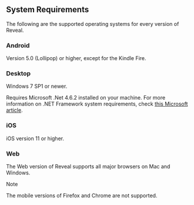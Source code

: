 ## System Requirements

The following are the supported operating systems for every version of
Reveal.

### Android

Version 5.0 (Lollipop) or higher, except for the Kindle Fire.

### Desktop

Windows 7 SP1 or newer.

Requires Microsoft .Net 4.6.2 installed on your machine. For more
information on .NET Framework system requirements, check [this Microsoft article](https://docs.microsoft.com/en-us/dotnet/framework/get-started/system-requirements).

### iOS

iOS version 11 or higher.

### Web

The Web version of Reveal supports all major browsers on Mac and
Windows.


>[!NOTE]
>The mobile versions of Firefox and Chrome are not supported.
